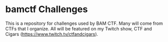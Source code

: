 # bamctf Challenges
This is a repository for challenges used by BAM CTF.  Many will come from CTFs that I organize.  All will be featured on my Twitch show, CTF and Cigars (https://www.twitch.tv/ctfandcigars).
